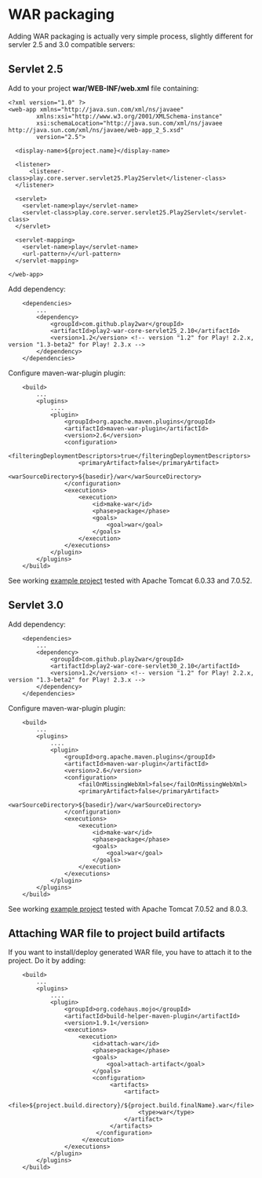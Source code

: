# WAR packaging #

Adding WAR packaging is actually very simple process, slightly different for servler 2.5 and 3.0 compatible servers:

## Servlet 2.5 ##

Add to your project **war/WEB-INF/web.xml** file containing:
```
<?xml version="1.0" ?>
<web-app xmlns="http://java.sun.com/xml/ns/javaee"
        xmlns:xsi="http://www.w3.org/2001/XMLSchema-instance"
        xsi:schemaLocation="http://java.sun.com/xml/ns/javaee http://java.sun.com/xml/ns/javaee/web-app_2_5.xsd"
        version="2.5">

  <display-name>${project.name}</display-name>

  <listener>
      <listener-class>play.core.server.servlet25.Play2Servlet</listener-class>
  </listener>

  <servlet>
    <servlet-name>play</servlet-name>
    <servlet-class>play.core.server.servlet25.Play2Servlet</servlet-class>
  </servlet>

  <servlet-mapping>
    <servlet-name>play</servlet-name>
    <url-pattern>/</url-pattern>
  </servlet-mapping>

</web-app>
```

Add dependency:
```
    <dependencies>
        ...
        <dependency>
            <groupId>com.github.play2war</groupId>
            <artifactId>play2-war-core-servlet25_2.10</artifactId>
            <version>1.2</version> <!-- version "1.2" for Play! 2.2.x, version "1.3-beta2" for Play! 2.3.x -->
        </dependency>
    </dependencies>
```

Configure maven-war-plugin plugin:
```
    <build>
        ...
        <plugins>
            ....
            <plugin>
                <groupId>org.apache.maven.plugins</groupId>
                <artifactId>maven-war-plugin</artifactId>
                <version>2.6</version>
                <configuration>
                    <filteringDeploymentDescriptors>true</filteringDeploymentDescriptors>
                    <primaryArtifact>false</primaryArtifact>
                    <warSourceDirectory>${basedir}/war</warSourceDirectory>
                </configuration>
                <executions>
                    <execution>
                        <id>make-war</id>
                        <phase>package</phase>
                        <goals>
                            <goal>war</goal>
                        </goals>
                    </execution>
                </executions>
            </plugin>
        </plugins>
    </build>
```

See working [example project](http://play2-maven-plugin.googlecode.com/svn/tags/test-projects-1.0.0-beta1/play23/war/helloworld-war-servlet-2.5) tested with Apache Tomcat 6.0.33 and 7.0.52.

## Servlet 3.0 ##

Add dependency:
```
    <dependencies>
        ...
        <dependency>
            <groupId>com.github.play2war</groupId>
            <artifactId>play2-war-core-servlet30_2.10</artifactId>
            <version>1.2</version> <!-- version "1.2" for Play! 2.2.x, version "1.3-beta2" for Play! 2.3.x -->
        </dependency>
    </dependencies>
```


Configure maven-war-plugin plugin:
```
    <build>
        ...
        <plugins>
            ....
            <plugin>
                <groupId>org.apache.maven.plugins</groupId>
                <artifactId>maven-war-plugin</artifactId>
                <version>2.6</version>
                <configuration>
                    <failOnMissingWebXml>false</failOnMissingWebXml>
                    <primaryArtifact>false</primaryArtifact>
                    <warSourceDirectory>${basedir}/war</warSourceDirectory>
                </configuration>
                <executions>
                    <execution>
                        <id>make-war</id>
                        <phase>package</phase>
                        <goals>
                            <goal>war</goal>
                        </goals>
                    </execution>
                </executions>
            </plugin>
        </plugins>
    </build>
```

See working [example project](http://play2-maven-plugin.googlecode.com/svn/tags/test-projects-1.0.0-beta1/play23/war/helloworld-war-servlet-3.0) tested with Apache Tomcat 7.0.52 and 8.0.3.

## Attaching WAR file to project build artifacts ##

If you want to install/deploy generated WAR file, you have to attach it to the project. Do it by adding:
```
    <build>
        ...
        <plugins>
            ....
            <plugin>
                <groupId>org.codehaus.mojo</groupId>
                <artifactId>build-helper-maven-plugin</artifactId>
                <version>1.9.1</version>
                <executions>
                    <execution>
                        <id>attach-war</id>
                        <phase>package</phase>
                        <goals>
                            <goal>attach-artifact</goal>
                        </goals>
                        <configuration>
                             <artifacts>
                                 <artifact>
                                     <file>${project.build.directory}/${project.build.finalName}.war</file>
                                     <type>war</type>
                                 </artifact>
                             </artifacts>
                         </configuration>
                     </execution>
                </executions>
            </plugin>
        </plugins>
    </build>
```